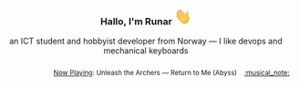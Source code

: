 <h3 align="center">Hallo, I'm Runar <img src="./assets/wave.gif" width="30px" height="30px"></h3>

<div align="center">an ICT student and hobbyist developer from Norway — I like devops and mechanical keyboards</div>

<br/>
<div align="right"><sub>
  <a href="https://www.last.fm/user/runarsf">Now Playing</a>: Unleash the Archers &mdash; Return to Me (Abyss) &nbsp;&nbsp; <a href="https:&#x2F;&#x2F;www.last.fm&#x2F;music&#x2F;Unleash+the+Archers&#x2F;_&#x2F;Return+to+Me">:musical_note:</a>
</sub></div>

